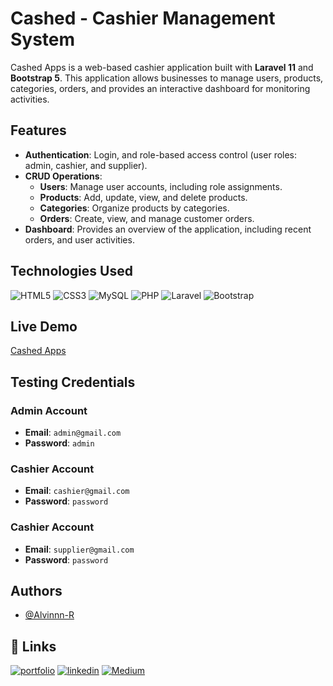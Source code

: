 # Cashed - Cashier Management System

Cashed Apps is a web-based cashier application built with **Laravel 11** and **Bootstrap 5**. This application allows businesses to manage users, products, categories, orders, and provides an interactive dashboard for monitoring activities.


## Features

- **Authentication**: Login, and role-based access control (user roles: admin, cashier, and supplier).
- **CRUD Operations**:
  - **Users**: Manage user accounts, including role assignments.
  - **Products**: Add, update, view, and delete products.
  - **Categories**: Organize products by categories.
  - **Orders**: Create, view, and manage customer orders.
- **Dashboard**: Provides an overview of the application, including recent orders, and user activities.


## Technologies Used
![HTML5](https://img.shields.io/badge/html5-%23E34F26.svg?style=for-the-badge&logo=html5&logoColor=white)
![CSS3](https://img.shields.io/badge/css3-%231572B6.svg?style=for-the-badge&logo=css3&logoColor=white)
![MySQL](https://img.shields.io/badge/mysql-4479A1.svg?style=for-the-badge&logo=mysql&logoColor=white)
![PHP](https://img.shields.io/badge/php-%23777BB4.svg?style=for-the-badge&logo=php&logoColor=white)
![Laravel](https://img.shields.io/badge/laravel-%23FF2D20.svg?style=for-the-badge&logo=laravel&logoColor=white)
![Bootstrap](https://img.shields.io/badge/bootstrap-%238511FA.svg?style=for-the-badge&logo=bootstrap&logoColor=white)

## Live Demo

[Cashed Apps](https://cashed.alvinramatech.com/)


## Testing Credentials

### Admin Account
- **Email**: `admin@gmail.com`
- **Password**: `admin`

### Cashier Account
- **Email**: `cashier@gmail.com`
- **Password**: `password`

### Cashier Account
- **Email**: `supplier@gmail.com`
- **Password**: `password`


## Authors

- [@Alvinnn-R](https://www.github.com/Alvinnn-R)


## 🔗 Links
[![portfolio](https://img.shields.io/badge/my_portfolio-000?style=for-the-badge&logo=ko-fi&logoColor=white)](https://alvinramatech.com/)
[![linkedin](https://img.shields.io/badge/linkedin-0A66C2?style=for-the-badge&logo=linkedin&logoColor=white)](www.linkedin.com/in/alvin-rama-saputra)
[![Medium](https://img.shields.io/badge/Medium-12100E?style=for-the-badge&logo=medium&logoColor=white)](https://medium.com/@alvinramasaputra03)

